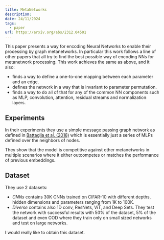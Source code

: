```yaml
---
title: MetaNetworks
description: 
date: 24/11/2024
tags:
  - paper
url: https://arxiv.org/abs/2312.04501
---
```

This paper presents a way for encoding Neural Networks to enable their processing by graph metanetworks. In particular this work follows a line of other papers that all try to find the best possible way of encoding NNs for metanetwork processing. This work achieves the same as above, and it also:
- finds a way to define a one-to-one mapping between each parameter and an edge.
- defines the network in a way that is invariant to parameter permutation.
- finds a way to do all of that for any of the common NN components such as MLP, convolution, attention, residual streams and normalization layers.

## Experiments
In their experiments they use a simple message passing graph network as defined in [Battaglia et al. (2018)](https://arxiv.org/abs/1806.01261) which is essentially just a series of MLPs defined over the neighbors of nodes.

They show that the model is competitive against other metanetworks in multiple scenarios where it either outcompetes or matches the performance of previous embeddings. 

## Dataset 
They use 2 datasets:
- *CNNs* contains 30K CNNs trained on CIFAR-10 with different depths, hidden dimensions and parameters ranging from 1K to 100K. 
- *Diverse* contains also 1D conv, ResNets, ViT, and Deep Sets.
They test the network with successful results with 50% of the dataset, 5% of the dataset and even OOD where they train only on small sized networks and test on large networks.

I would really like to obtain this dataset.




